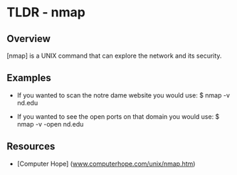 TLDR - nmap
===========

Overview
--------

[nmap] is a UNIX command that can explore the network and its security.

Examples
--------

- If you wanted to scan the notre dame website you would use:
	$ nmap -v nd.edu

- If you wanted to see the open ports on that domain you would use:
	$ nmap -v -open nd.edu

Resources
---------

- [Computer Hope] (www.computerhope.com/unix/nmap.htm)
